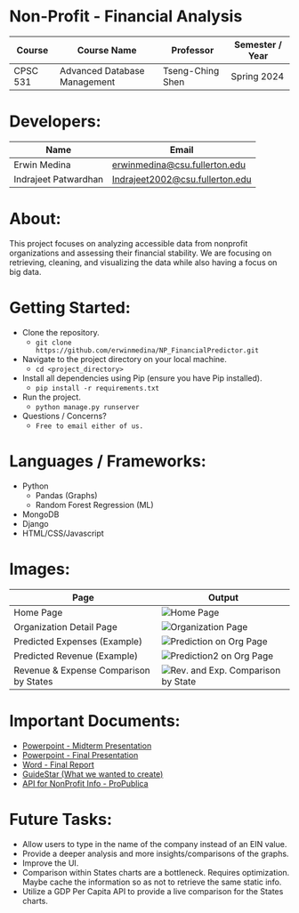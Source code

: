 # Non-Profit - Financial Analysis

| Course | Course Name | Professor | Semester / Year |
| ------ | ----------- | --------- | --------------- |
| CPSC 531 | Advanced Database Management | Tseng-Ching Shen | Spring 2024


# Developers:
| Name | Email |
| ---- | ----- |
| Erwin Medina | erwinmedina@csu.fullerton.edu |
| Indrajeet Patwardhan | Indrajeet2002@csu.fullerton.edu |

# About:
This project focuses on analyzing accessible data from nonprofit organizations and assessing their financial stability. We are focusing on retrieving, cleaning, and visualizing the data while also having a focus on big data. 

# Getting Started:
- Clone the repository.
    - `git clone https://github.com/erwinmedina/NP_FinancialPredictor.git`
- Navigate to the project directory on your local machine.
    - `cd <project_directory>`
- Install all dependencies using Pip (ensure you have Pip installed).
    - `pip install -r requirements.txt`
- Run the project. 
    - `python manage.py runserver`
- Questions / Concerns?
    - `Free to email either of us.`

# Languages / Frameworks:
- Python
    - Pandas (Graphs)
    - Random Forest Regression (ML)
- MongoDB
- Django
- HTML/CSS/Javascript

# Images:

| Page | Output |
| ---- | ------ |
| Home Page | ![Home Page](https://i.imgur.com/7GBG3SG.png)
| Organization Detail Page | ![Organization Page](https://i.imgur.com/7BM9PIn.png)
| Predicted Expenses (Example) | ![Prediction on Org Page](https://i.imgur.com/clR262Z.png)
| Predicted Revenue (Example)| ![Prediction2 on Org Page](https://i.imgur.com/Td1nHy0.png)
| Revenue & Expense Comparison by States | ![Rev. and Exp. Comparison by State](https://i.imgur.com/fYnnQsC.png)

# Important Documents:
- [Powerpoint - Midterm Presentation](https://docs.google.com/presentation/d/1GJJCNeAF8MyyyXG4KpU91Fhdi5Hu6YqCXd2ahDtaT4U/edit#slide=id.p)
- [Powerpoint - Final Presentation](https://docs.google.com/presentation/d/10ZlWie_eEu0G8G-fGlvOQ-qpvdhHCOX0Sue9LS2exM8/edit#slide=id.p)
- [Word - Final Report](https://docs.google.com/document/d/1-J_Mb8bi-Re9P9A6yzR5AgwiS1mgR3Xx5iAZAEmUppA/edit)
- [GuideStar (What we wanted to create)](https://www.guidestar.org/)
- [API for NonProfit Info - ProPublica](https://projects.propublica.org/nonprofits/api)

# Future Tasks:
- Allow users to type in the name of the company instead of an EIN value.
- Provide a deeper analysis and more insights/comparisons of the graphs.
- Improve the UI.
- Comparison within States charts are a bottleneck. Requires optimization. Maybe cache the information so as not to retrieve the same static info.
- Utilize a GDP Per Capita API to provide a live comparison for the States charts.

